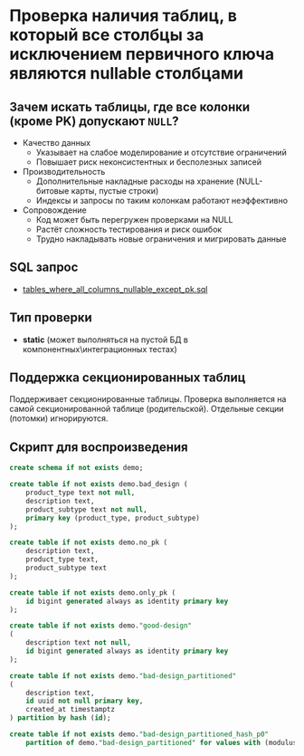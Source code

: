 # Проверка наличия таблиц, в который все столбцы за исключением первичного ключа являются nullable столбцами

## Зачем искать таблицы, где все колонки (кроме PK) допускают `NULL`?

- Качество данных
  * Указывает на слабое моделирование и отсутствие ограничений
  * Повышает риск неконсистентных и бесполезных записей
- Производительность
  * Дополнительные накладные расходы на хранение (NULL-битовые карты, пустые строки)
  * Индексы и запросы по таким колонкам работают неэффективно
- Сопровождение
  * Код может быть перегружен проверками на NULL
  * Растёт сложность тестирования и риск ошибок
  * Трудно накладывать новые ограничения и мигрировать данные

## SQL запрос

- [tables_where_all_columns_nullable_except_pk.sql](https://github.com/mfvanek/pg-index-health-sql/blob/master/sql/tables_where_all_columns_nullable_except_pk.sql)

## Тип проверки

- **static** (может выполняться на пустой БД в компонентных\интеграционных тестах)

## Поддержка секционированных таблиц

Поддерживает секционированные таблицы.
Проверка выполняется на самой секционированной таблице (родительской). Отдельные секции (потомки) игнорируются.

## Скрипт для воспроизведения

```sql
create schema if not exists demo;

create table if not exists demo.bad_design (
    product_type text not null,
    description text,
    product_subtype text not null,
    primary key (product_type, product_subtype)
);

create table if not exists demo.no_pk (
    description text,
    product_type text,
    product_subtype text
);

create table if not exists demo.only_pk (
    id bigint generated always as identity primary key
);

create table if not exists demo."good-design"
(
    description text not null,
    id bigint generated always as identity primary key
);

create table if not exists demo."bad-design_partitioned"
(
    description text,
    id uuid not null primary key,
    created_at timestamptz
) partition by hash (id);

create table if not exists demo."bad-design_partitioned_hash_p0"
    partition of demo."bad-design_partitioned" for values with (modulus 4, remainder 0);
```
